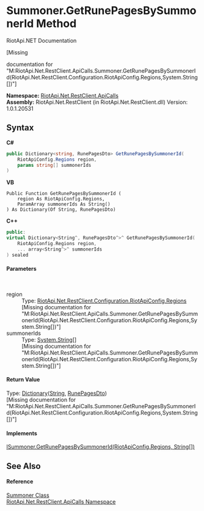 # Summoner.GetRunePagesBySummonerId Method 
RiotApi.NET Documentation 

\[Missing <summary> documentation for "M:RiotApi.Net.RestClient.ApiCalls.Summoner.GetRunePagesBySummonerId(RiotApi.Net.RestClient.Configuration.RiotApiConfig.Regions,System.String[])"\]

**Namespace:**&nbsp;<a href="ce503962-9d76-4097-585e-86aa8997f5c3">RiotApi.Net.RestClient.ApiCalls</a><br />**Assembly:**&nbsp;RiotApi.Net.RestClient (in RiotApi.Net.RestClient.dll) Version: 1.0.1.20531

## Syntax

**C#**<br />
``` C#
public Dictionary<string, RunePagesDto> GetRunePagesBySummonerId(
	RiotApiConfig.Regions region,
	params string[] summonerIds
)
```

**VB**<br />
``` VB
Public Function GetRunePagesBySummonerId ( 
	region As RiotApiConfig.Regions,
	ParamArray summonerIds As String()
) As Dictionary(Of String, RunePagesDto)
```

**C++**<br />
``` C++
public:
virtual Dictionary<String^, RunePagesDto^>^ GetRunePagesBySummonerId(
	RiotApiConfig.Regions region, 
	... array<String^>^ summonerIds
) sealed
```


#### Parameters
&nbsp;<dl><dt>region</dt><dd>Type: <a href="4d977124-7072-aed6-d4c3-44de17e37ee2">RiotApi.Net.RestClient.Configuration.RiotApiConfig.Regions</a><br />\[Missing <param name="region"/> documentation for "M:RiotApi.Net.RestClient.ApiCalls.Summoner.GetRunePagesBySummonerId(RiotApi.Net.RestClient.Configuration.RiotApiConfig.Regions,System.String[])"\]</dd><dt>summonerIds</dt><dd>Type: <a href="http://msdn2.microsoft.com/en-us/library/s1wwdcbf" target="_blank">System.String</a>[]<br />\[Missing <param name="summonerIds"/> documentation for "M:RiotApi.Net.RestClient.ApiCalls.Summoner.GetRunePagesBySummonerId(RiotApi.Net.RestClient.Configuration.RiotApiConfig.Regions,System.String[])"\]</dd></dl>

#### Return Value
Type: <a href="http://msdn2.microsoft.com/en-us/library/xfhwa508" target="_blank">Dictionary</a>(<a href="http://msdn2.microsoft.com/en-us/library/s1wwdcbf" target="_blank">String</a>, <a href="31d84f2b-ee06-1dd9-4116-79b71fbff510">RunePagesDto</a>)<br />\[Missing <returns> documentation for "M:RiotApi.Net.RestClient.ApiCalls.Summoner.GetRunePagesBySummonerId(RiotApi.Net.RestClient.Configuration.RiotApiConfig.Regions,System.String[])"\]

#### Implements
<a href="c91e004d-13be-1cef-aa08-0bc97eef9737">ISummoner.GetRunePagesBySummonerId(RiotApiConfig.Regions, String[])</a><br />

## See Also


#### Reference
<a href="6820ad27-d9f1-61f0-d173-0ebd7208fe12">Summoner Class</a><br /><a href="ce503962-9d76-4097-585e-86aa8997f5c3">RiotApi.Net.RestClient.ApiCalls Namespace</a><br />